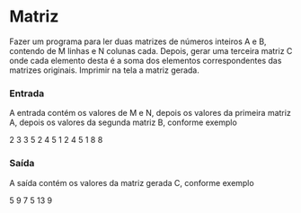 # Matriz

Fazer um programa para ler duas matrizes de números inteiros A e B, contendo de M linhas e N colunas cada. Depois,
gerar uma terceira matriz C onde cada elemento desta é a soma dos elementos correspondentes das matrizes originais.
Imprimir na tela a matriz gerada.

### Entrada

A entrada contém os valores de M e N, depois os valores da primeira matriz A, depois os valores da segunda matriz B,
conforme exemplo

2 3
3 5 2
4 5 1
2 4 5
1 8 8

### Saída

A saída contém os valores da matriz gerada C, conforme exemplo

5 9 7
5 13 9